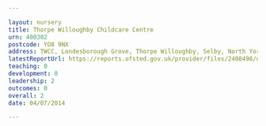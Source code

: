 ```yaml
---

layout: nursery
title: Thorpe Willoughby Childcare Centre
urn: 400302
postcode: YO8 9NX
address: TWCC, Londesborough Grove, Thorpe Willoughby, Selby, North Yorkshire, YO8 9NX
latestReportUrl: https://reports.ofsted.gov.uk/provider/files/2408498/urn/400302.pdf
teaching: 0
development: 0
leadership: 2
outcomes: 0
overall: 2
date: 04/07/2014

---
```

